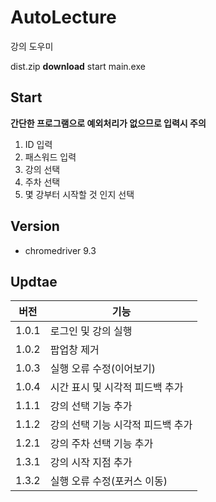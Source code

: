 # AutoLecture
강의 도우미


dist.zip **download**
start main.exe


## Start
**간단한 프로그램으로 예외처리가 없으므로 입력시 주의**
1. ID 입력
2. 패스워드 입력
3. 강의 선택
4. 주차 선택
5. 몇 강부터 시작할 것 인지 선택


## Version
* chromedriver 9.3


## Updtae
|버전|기능|
|---|---|
|1.0.1|로그인 및 강의 실행|
|1.0.2|팝업창 제거|
|1.0.3|실행 오류 수정(이어보기)|
|1.0.4|시간 표시 및 시각적 피드백 추가|
|1.1.1|강의 선택 기능 추가|
|1.1.2|강의 선택 기능 시각적 피드백 추가|
|1.2.1|강의 주차 선택 기능 추가|
|1.3.1|강의 시작 지점 추가||
|1.3.2|실행 오류 수정(포커스 이동)|
